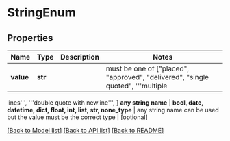# StringEnum


## Properties
Name | Type | Description | Notes
------------ | ------------- | ------------- | -------------
**value** | **str** |  |  must be one of ["placed", "approved", "delivered", "single quoted", '''multiple
lines''', '''double quote 
 with newline''', ]
**any string name** | **bool, date, datetime, dict, float, int, list, str, none_type** | any string name can be used but the value must be the correct type | [optional]

[[Back to Model list]](../README.md#documentation-for-models) [[Back to API list]](../README.md#documentation-for-api-endpoints) [[Back to README]](../README.md)


